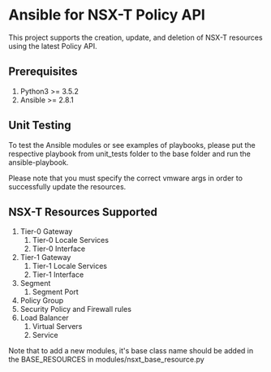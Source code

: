 # Ansible for NSX-T Policy API

This project supports the creation, update, and deletion of NSX-T resources using the latest Policy API.

## Prerequisites
1. Python3 >= 3.5.2
2. Ansible >= 2.8.1

## Unit Testing
To test the Ansible modules or see examples of playbooks, please put the respective playbook from unit_tests folder to the base folder and run the ansible-playbook.

Please note that you must specify the correct vmware args in order to successfully update the resources.

## NSX-T Resources Supported
1. Tier-0 Gateway
   1. Tier-0 Locale Services
   2. Tier-0 Interface
2. Tier-1 Gateway
   1. Tier-1 Locale Services
   2. Tier-1 Interface
3. Segment
   1. Segment Port
4. Policy Group
5. Security Policy and Firewall rules
6. Load Balancer
   1. Virtual Servers
   2. Service

Note that to add a new modules, it's base class name should be added in the BASE_RESOURCES in modules/nsxt_base_resource.py
